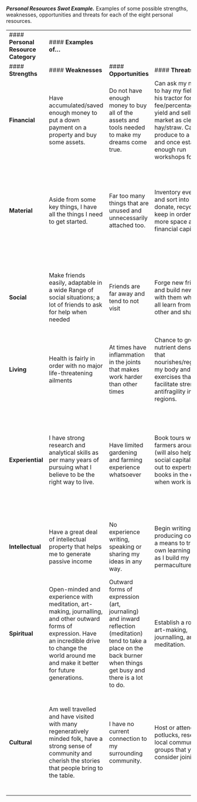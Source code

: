 _**Personal Resources Swot Example.**_ Examples of some possible strengths, weaknesses, opportunities and threats for each of the eight personal resources.

|   |   |   |   |   |
|---|---|---|---|---|
|#### **Personal Resource Category**|#### **Examples of…**|   |   |   |
|#### **Strengths**|#### **Weaknesses**|#### **Opportunities**|#### **Threats**|
|**Financial**|Have accumulated/saved enough money to put a down payment on a property and buy some assets.|Do not have enough money to buy all of the assets and tools needed to make my dreams come true.|Can ask my neighbor to hay my fields with his tractor for a small fee/percentage of yield and sell to market as clean hay/straw. Can sell produce to a market, and once established enough run workshops for a fee.|Will be in debt in order to cover my asset/tool purchases.|
|**Material**|Aside from some key things, I have all the things I need to get started.|Far too many things that are unused and unnecessarily attached too.|Inventory everything and sort into sell, donate, recycle, or keep in order to make more space and financial capital.|Potential to become completely overwhelmed with storing unused things, and inhibits use of productive space for more regenerative purposes.|
|**Social**|Make friends easily, adaptable in a wide Range of social situations; a lot of friends to ask for help when needed|Friends are far away and tend to not visit|Forge new friendships and build new guilds with them whereby we all learn from each other and share tools.|Will be a transition period that may be hard between moving to new property and could result in lost productivity.|
|**Living**|Health is fairly in order with no major life-threatening ailments|At times have inflammation in the joints that makes work harder than other times|Chance to grow nutrient dense food that nourishes/regenerates my body and do exercises that facilitate strength and antifragility in these regions.|Sometimes the pain is bad enough that work is impossible and nothing will get done.|
|**Experiential**|I have strong research and analytical skills as per many years of pursuing what I believe to be the right way to live.|Have limited gardening and farming experience whatsoever|Book tours with farmers around me (will also help with social capital), reach out to experts, read books in the evening when work is done.|Possibility of overwhelm due to lack of experience and practical knowledge. Furthermore, could potentially make expensive mistakes, or worse, harm myself.|
|**Intellectual**|Have a great deal of intellectual property that helps me to generate passive income|No experience writing, speaking or sharing my ideas in any way.|Begin writing and producing content as a means to track my own learning process as I build my permaculture property|I have a contract with my current employer locking up all of my inventions and ideas.|
|**Spiritual**|Open-minded and experience with meditation, art-making, journalling, and other outward forms of expression. Have an incredible drive to change the world around me and make it better for future generations.|Outward forms of expression (art, journaling) and inward reflection (meditation) tend to take a place on the back burner when things get busy and there is a lot to do.|Establish a routine for art-making, journalling, and meditation.|If frequently ignored and not addressed, mental-well being and creativity diminishes, and suffering ensues.|
|**Cultural**|Am well travelled and have visited with many regeneratively minded folk, have a strong sense of community and cherish the stories that people bring to the table.|I have no current connection to my surrounding community.|Host or attend potlucks, research local community groups that you would consider joining.|A lack of community cohesion can make me feel that I am working all alone and am not sharing my rewards with anyone/for anything, and suffering ensues.|